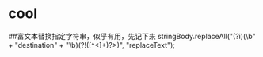 # cool

##富文本替换指定字符串，似乎有用，先记下来
stringBody.replaceAll("(?i)(\\b" + "destination" + "\\b)(?!([^<]+)?>)", "replaceText");
